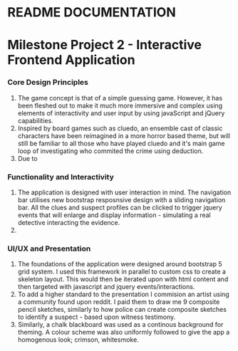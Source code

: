 # README DOCUMENTATION

# Milestone Project 2 - Interactive Frontend Application

### Core Design Principles
1. The game concept is that of a simple guessing game. However, it has been fleshed out to make it much more immersive and complex using elements of interactivity and user input by using javaScript and jQuery capabilities.
2. Inspired by board games such as cluedo, an ensemble cast of classic characters have been reimagined in a more horror based theme, but will still be familiar to all those who have played cluedo and it's main game loop of investigating who commited the crime using deduction.
3. Due to


### Functionality and Interactivity
1. The application is designed with user interaction in mind. The navigation bar utilises new bootstrap resposnsive design with a sliding navigation bar. All the clues and suspect profiles can be clicked to trigger jquery events that will enlarge and display information - simulating a real detective interacting the evidence.
2. 

### UI/UX and Presentation
1. The foundations of the application were designed around bootstrap 5 grid system. I used this framework in parallel to custom css to create a skeleton layout. This would then be iterated upon with html content and then targeted with javascript and jquery events/interactions.
2. To add a higher standard to the presentation I commision an artist using a community found upon reddit. I paid them to draw me 9 composite pencil sketches, similarly to how police can create composite sketches to identify a suspect - based upon witness testimony. 
3. Similarly, a chalk blackboard was used as a continous background for theming. A colour scheme was also uniformly followed to give the app a homogenous look; crimson, whitesmoke.

